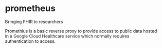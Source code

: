 # prometheus
Bringing FHIR to researchers

Promethius is a basic reverse proxy to provide access to public data hosted in a Google Cloud Healthcare service which normally requires authentication to access.  
